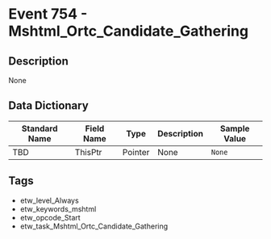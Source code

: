 # Event 754 - Mshtml_Ortc_Candidate_Gathering

## Description
None

## Data Dictionary
|Standard Name|Field Name|Type|Description|Sample Value|
|---|---|---|---|---|
|TBD|ThisPtr|Pointer|None|`None`|

## Tags
* etw_level_Always
* etw_keywords_mshtml
* etw_opcode_Start
* etw_task_Mshtml_Ortc_Candidate_Gathering